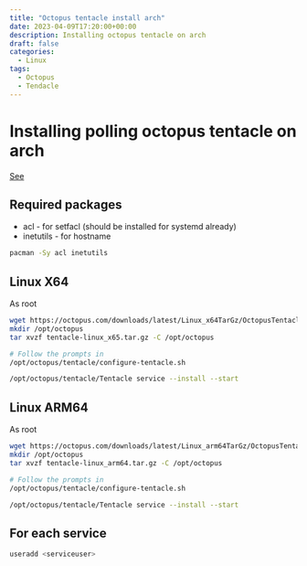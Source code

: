 ```yaml
---
title: "Octopus tentacle install arch"
date: 2023-04-09T17:20:00+00:00
description: Installing octopus tentacle on arch
draft: false
categories:
  - Linux
tags:
  - Octopus
  - Tendacle
---
```

# Installing polling octopus tentacle on arch

[See](https://octopus.com/docs/infrastructure/deployment-targets/tentacle/linux)


## Required packages

* acl - for setfacl (should be installed for systemd already)
* inetutils - for hostname 
```bash
pacman -Sy acl inetutils
```


## Linux X64
As root
```bash
wget https://octopus.com/downloads/latest/Linux_x64TarGz/OctopusTentacle -O tentacle-linux_x64.tar.gz
mkdir /opt/octopus
tar xvzf tentacle-linux_x65.tar.gz -C /opt/octopus

# Follow the prompts in
/opt/octopus/tentacle/configure-tentacle.sh

/opt/octopus/tentacle/Tentacle service --install --start
```

## Linux ARM64
As root
```bash
wget https://octopus.com/downloads/latest/Linux_arm64TarGz/OctopusTentacle -O tentacle-linux_arm64.tar.gz
mkdir /opt/octopus
tar xvzf tentacle-linux_arm64.tar.gz -C /opt/octopus

# Follow the prompts in
/opt/octopus/tentacle/configure-tentacle.sh

/opt/octopus/tentacle/Tentacle service --install --start
```

## For each service 

```bash
useradd <serviceuser>
```
